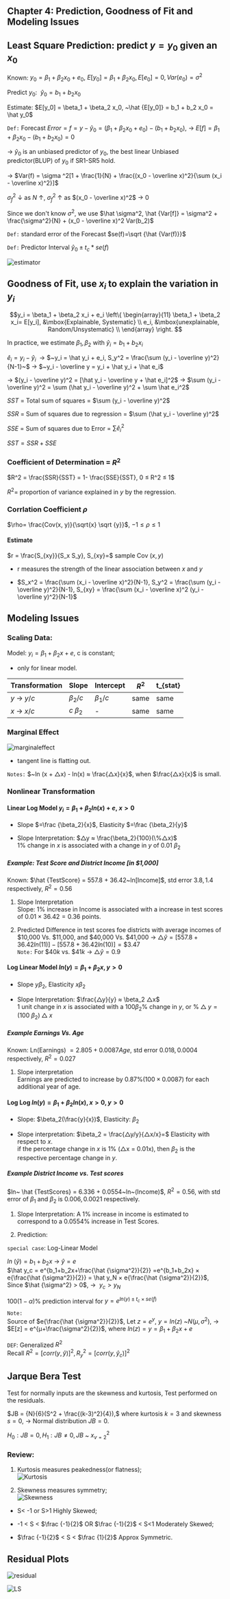 Chapter 4: Prediction, Goodness of Fit and Modeling Issues
---

## Least Square Prediction: predict $y=y_0$ given an $x_0$     

Known: $y_0 = \beta_1 + \beta_2 x_0 + e_0, ~E[y_0] = \beta_1 + \beta_2 x_0, E[e_0] = 0, Var(e_0) = \sigma ^2$     

Predict $y_0$: $~\hat y_0 = b_1 + b_2 x_0$      

Estimate: $E[y_0] = \beta_1 + \beta_2 x_0, ~\hat {E[y_0]} =  b_1 + b_2 x_0 = \hat y_0$      

`Def:` Forecast $Error = f = y - \hat y_0 = (\beta_1 + \beta_2 x_0 + e_0) - (b_1 + b_2 x_0)$, &rarr; $E[f] = \beta_1 + \beta_2 x_0 - (b_1 + b_2 x_0) = 0$     

&rarr; $\hat y_0$ is an unbiased predictor of $y_0$, the best linear Unbiased predictor(BLUP) of $y_0$ if SR1-SR5 hold.      

&rarr; $Var(f) = \sigma ^2[1 + \frac{1}{N} + \frac{(x_0 - \overline x)^2}{\sum (x_i - \overline x)^2}]$     

$\sigma_f ^2$ ↓ as $N$ ↑, $\sigma_f ^2$ ↑ as $(x_0 - \overline x)^2$ → $0$     

Since we don't know $\sigma^2$, we use $\hat \sigma^2, \hat {Var[f]} = \sigma^2 + \frac{\sigma^2}{N} + (x_0 - \overline x)^2 Var(b_2)$     

`Def:` standard error of the Forecast $se(f)=\sqrt {\hat {Var(f)}}$     

`Def:` Predictor Interval $\hat y_0 ± t_c * se(f)$     

![estimator](assets/Chapter4-bcd0c.png)     

## Goodness of Fit, use $x_i$ to explain the variation in $y_i$     

$$y_i = \beta_1 + \beta_2 x_i + e_i \left\{
    \begin{array}{11}
        \beta_1 + \beta_2 x_i= E[y_i], &\mbox{Explainable, Systematic} \\
        e_i, &\mbox{unexplainable, Random/Unsystematic} \\
    \end{array}
  \right.
$$     

In practice, we estimate $\beta_1, \beta_2$ with $\hat y_i = b_1 + b_2 x_i$     

$\hat e_i = y_i- \hat y_i~$ &rarr; $~y_i = \hat y_i + e_i, S_y^2 = \frac{\sum (y_i - \overline y)^2}{N-1}~$ &rarr; $~y_i - \overline y = y_i + \hat y_i + \hat e_i$     

&rarr; $(y_i - \overline y)^2 = [\hat y_i - \overline y + \hat e_i]^2$ &rarr; $\sum (y_i - \overline y)^2 = \sum (\hat y_i - \overline y)^2 + \sum \hat e_i^2$     

$SST$ = Total sum of squares = $\sum (y_i - \overline y)^2$     

$SSR$ = Sum of squares due to regression = $\sum (\hat y_i - \overline y)^2$     

$SSE$ = Sum of squares due to Error = $\sum \hat e_i^2$     

$SST=SSR+SSE$     

### Coefficient of Determination = $R^2$     

$R^2 = \frac{SSR}{SST} = 1- \frac{SSE}{SST}, 0 ≤ R^2 ≤ 1$     

$R^2 =$ proportion of variance explained in $y$ by the regression.     

### Corrlation Coefficient $\rho$     
$\rho= \frac{Cov(x, y)}{\sqrt{x} \sqrt {y}}$, $-1 ≤ \rho ≤ 1$     

#### Estimate     
$r = \frac{S_{xy}}{S_x S_y}, S_{xy}=$ sample Cov $(x,y)$     

* r measures the strength of the linear association between $x$ and $y$     

* $S_x^2 = \frac{\sum (x_i - \overline x)^2}{N-1}, S_y^2 = \frac{\sum (y_i - \overline y)^2}{N-1}, S_{xy} = \frac{\sum (x_i - \overline x)^2 (y_i - \overline y)^2}{N-1}$     

## Modeling Issues     

### Scaling Data:     

Model: $y_i = \beta_1 + \beta_2 x + e$, c is constant;     

* only for linear model.     

Transformation | Slope |Intercept | $R^2$ | t_{stat}
---|---|---|---|---|
$y$ &rarr; $y/c$ | $\beta_2/c$ | $\beta_1/c$ |same |same     
$x$ &rarr; $x/c$ | $c~\beta_2$ | - | same | same |     

### Marginal Effect     

![marginaleffect](assets/Chapter4-e03a1.png)     

* tangent line is flatting out.     

`Notes:` $~ln (x + △x) - ln(x) ≈ \frac{△x}{x}$, when $\frac{△x}{x}$ is small.     

### Nonlinear Transformation     

#### Linear Log Model $y_i = \beta_1 + \beta_2 ln(x) + e, ~ x>0$     

* Slope $=\frac {\beta_2}{x}$, Elasticity $=\frac {\beta_2}{y}$     

* Slope Interpretation: $△y ≈ \frac{\beta_2}{100}(\%△x)$     
$1\%$ change in $x$ is associated with a change in $y$ of $0.01~\beta_2$      

##### Example: Test Score and District Income [in \$1,000]     

Known: $\hat {TestScore} = 557.8 + 36.42~ln[Income]$, std error $3.8, 1.4$ respectively, $R^2 = 0.56$     

1. Slope Interpretation     
Slope: $1\%$ increase in Income is associated with a increase in test scores of $0.01 × 36.42 = 0.36$ points.     

2. Predicted Difference in test scores foe districts with average incomes of \$10,000 Vs. \$11,000, and \$40,000 Vs. \$41,000
&rarr; $△ \hat y = [557.8 + 36.42 ln (11)] - [557.8 + 36.42 ln (10)] = \$3.47$     
`Note:` For $\$40k$ vs. $\$41k$  &rarr; $△ \hat y = 0.9$     

#### Log Linear Model $ln(y) = \beta_1 + \beta_2 x, y>0$     

* Slope $y \beta_2$, Elasticity $x \beta_2$     

* Slope Interpretation: $\frac{△y}{y} ≈ \beta_2 △x$     
1 unit change in $x$ is associated with a $100\beta_2\%$ change in $y$, or $\%△y = (100 ~\beta_2)△x$     

##### Example Earnings Vs. Age     

Known: Ln(Earnings) $=2.805 + 0.0087 Age$, std error $0.018, 0.0004$ respectively, $R^2 = 0.027$     

1.  Slope interpretation     
Earnings are predicted to increase by $0.87\% (100 × 0.0087)$ for each additional year of age.     

#### Log Log $ln(y)= \beta_1 + \beta_2 ln(x), x>0, y>0$    

* Slope: $\beta_2(\frac{y}{x})$, Elasticity: $\beta_2$     

* Slope interpretation: $\beta_2 = \frac{△y/y}{△x/x}=$ Elasticity with respect to $x$.     
if the percentage change in $x$ is 1% (△x = 0.01x), then $\beta_2$ is the respective percentage change in $y$.     

##### Example District Income vs. Test scores     

$ln~ \hat {TestScores} = 6.336 + 0.0554~ln~(Income)$, $R^2 = 0.56$, with std error of $\beta_1$ and $\beta_2$ is $0.006,0.0021$ respectively.     

1. Slope Interpretation: A $1\%$ increase in income is estimated to correspond to a $0.0554\%$ increase in Test Scores.      

2. Prediction:     

`special case`: Log-Linear Model     

$ln~(\hat y) = b_1+ b_2x$ &rarr; $\hat y = e$     
$\hat y_c = e^{b_1+b_2x+\frac{\hat {\sigma^2}}{2}} =e^{b_1+b_2x} × e{\frac{\hat {\sigma^2}}{2}} = \hat y_N ×  e{\frac{\hat {\sigma^2}}{2}}$, Since $\hat {\sigma^2} > 0$, &rarr; $~y_c >y_N$     

$100(1-\alpha)\%$ prediction interval for $y = e^{ln(y)± t_c × se(f)}$     

`Note:`     
Source of $e{\frac{\hat {\sigma^2}}{2}}$, Let $z=e^y,~y=ln(z)$ ~$N(μ, \sigma ^2)$, &rarr; $E[z] = e^{μ+\frac{\sigma^2}{2}}$, where $ln(z) = y = \beta_1+\beta_2 x + e$     

`DEF`: Generalized $R^2$      
Recall $R^2 = [corr(y,\hat y)]^2, R_y^2=[corr(y, \hat y_c)]^2$      

## Jarque Bera Test     

Test for normally inputs are the skewness and kurtosis, Test performed on the residuals.      

$JB = {N}{6}(S^2 + \frac{(k-3)^2}{4}),$ where kurtosis $k=3$ and skewness $s=0$, &rarr; Normal distribution $JB=0$.      

$H_0: JB = 0, H_1: JB ≠ 0, JB$ ~ $x^2_{v=2}$      

### Review:      

1. Kurtosis measures peakedness(or flatness);      
![Kurtosis](assets/Chapter4-71971.png)    

2. Skewness measures symmetry;      
![Skewness](assets/Chapter4-92978.png)       

* S< -1 or S>1 Highly Skewed;      

* -1 < S < $\frac {-1}{2}$ OR $\frac {-1}{2}$ < S<1 Moderately Skewed;     

* $\frac {-1}{2}$ < S < $\frac {1}{2}$ Approx Symmetric.     

## Residual Plots      

![residual](assets/Chapter4-a2852.png)     

![LS](assets/Chapter4-97c8d.png)     

